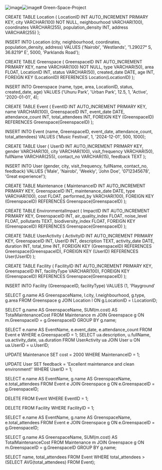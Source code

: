 ![image](https://github.com/user-attachments/assets/9cfa410f-4502-4e9d-b478-3985ed44d446)![image](https://github.com/user-attachments/assets/16ceeb79-a51a-4aa7-937a-2a80d1e6199e)# Green-Space-Project

CREATE TABLE Location (
    LocationID INT AUTO_INCREMENT PRIMARY KEY,
    city VARCHAR(100) NOT NULL,
    neighbourhood VARCHAR(100),
    coordinates VARCHAR(255),
    population_density INT,
    address VARCHAR(255)
);


INSERT INTO Location (city, neighbourhood, coordinates, population_density, address)
VALUES ('Nairobi', 'Westlands', '1.29027° S, 36.8219° E', 5000, 'Parklands Road');

 

CREATE TABLE Greenspace (
    GreenspaceID INT AUTO_INCREMENT PRIMARY KEY,
    name VARCHAR(100) NOT NULL,
    type VARCHAR(50),
    area FLOAT,
    LocationID INT,
    status VARCHAR(50),
    created_date DATE,
    age INT,
    FOREIGN KEY (LocationID) REFERENCES Location(LocationID)
);

INSERT INTO Greenspace (name, type, area, LocationID, status, created_date, age)
VALUES ('Uhuru Park', 'Urban Park', 12.5, 1, 'Active', '2020-01-01', 4);

CREATE TABLE Event (
    EventID INT AUTO_INCREMENT PRIMARY KEY,
    name VARCHAR(100),
    GreenspaceID INT,
    event_date DATE,
    attendance_count INT,
    total_attendees INT,
    FOREIGN KEY (GreenspaceID) REFERENCES Greenspace(GreenspaceID)
);

INSERT INTO Event (name, GreenspaceID, event_date, attendance_count, total_attendees)
VALUES ('Music Festival', 1, '2024-12-01', 500, 1000);

CREATE TABLE User (
    UserID INT AUTO_INCREMENT PRIMARY KEY,
    gender VARCHAR(10),
    city VARCHAR(100),
    visit_frequency VARCHAR(50),
    fullName VARCHAR(255),
    contact_no VARCHAR(15),
    feedback TEXT
);

INSERT INTO User (gender, city, visit_frequency, fullName, contact_no, feedback)
VALUES ('Male', 'Nairobi', 'Weekly', 'John Doe', '0712345678', 'Great experience!');

CREATE TABLE Maintenance (
    MaintenanceID INT AUTO_INCREMENT PRIMARY KEY,
    GreenspaceID INT,
    maintenance_date DATE,
    type VARCHAR(100),
    cost FLOAT,
    performed_by VARCHAR(100),
    FOREIGN KEY (GreenspaceID) REFERENCES Greenspace(GreenspaceID)
);


CREATE TABLE EnvironmentalImpact (
    ImpactID INT AUTO_INCREMENT PRIMARY KEY,
    GreenspaceID INT,
    air_quality_index FLOAT,
    noise_level FLOAT,
    pollutants TEXT,
    biodiversity_index FLOAT,
    FOREIGN KEY (GreenspaceID) REFERENCES Greenspace(GreenspaceID)
);


CREATE TABLE UserActivity (
    ActivityID INT AUTO_INCREMENT PRIMARY KEY,
    GreenspaceID INT,
    UserID INT,
    description TEXT,
    activity_date DATE,
    duration INT,
    total_time INT,
    FOREIGN KEY (GreenspaceID) REFERENCES Greenspace(GreenspaceID),
    FOREIGN KEY (UserID) REFERENCES User(UserID)
);


CREATE TABLE Facility (
    FacilityID INT AUTO_INCREMENT PRIMARY KEY,
    GreenspaceID INT,
    facilityType VARCHAR(100),
    FOREIGN KEY (GreenspaceID) REFERENCES Greenspace(GreenspaceID)
);

INSERT INTO Facility (GreenspaceID, facilityType)
VALUES (1, 'Playground'

SELECT g.name AS GreenspaceName, l.city, l.neighbourhood, g.type, g.area
FROM Greenspace g
JOIN Location l ON g.LocationID = l.LocationID;

SELECT g.name AS GreenspaceName, SUM(m.cost) AS TotalMaintenanceCost
FROM Maintenance m
JOIN Greenspace g ON m.GreenspaceID = g.GreenspaceID
GROUP BY g.name;

SELECT e.name AS EventName, e.event_date, e.attendance_count
FROM Event e
WHERE e.GreenspaceID = 1;
SELECT ua.description, u.fullName, ua.activity_date, ua.duration
FROM UserActivity ua
JOIN User u ON ua.UserID = u.UserID;

UPDATE Maintenance
SET cost = 2000
WHERE MaintenanceID = 1;

UPDATE User
SET feedback = 'Excellent maintenance and clean environment!'
WHERE UserID = 1;

SELECT e.name AS EventName, g.name AS GreenspaceName, e.total_attendees
FROM Event e
JOIN Greenspace g ON e.GreenspaceID = g.GreenspaceID;

DELETE FROM Event
WHERE EventID = 1;

DELETE FROM Facility
WHERE FacilityID = 1;

SELECT e.name AS EventName, g.name AS GreenspaceName, e.total_attendees
FROM Event e
JOIN Greenspace g ON e.GreenspaceID = g.GreenspaceID;

SELECT g.name AS GreenspaceName, SUM(m.cost) AS TotalMaintenanceCost
FROM Maintenance m
JOIN Greenspace g ON m.GreenspaceID = g.GreenspaceID
GROUP BY g.name;

SELECT name, total_attendees
FROM Event
WHERE total_attendees > (SELECT AVG(total_attendees) FROM Event);
